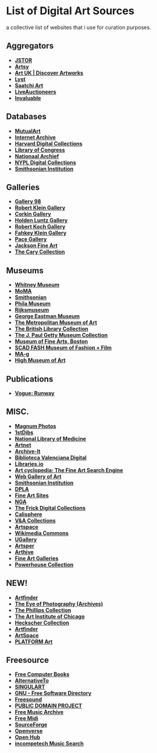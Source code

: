 # List of Digital Art Sources

a collective list of websites that i use for curation purposes.

## **Aggregators**

- **[JSTOR](https://www.jstor.org/images)**
- **[Artsy](https://www.artsy.net/collect)**
- **[Art UK | Discover Artworks](https://artuk.org/discover/artworks/view_as/grid/search/2024--has_image:on)**
- **[Lyst](https://www.lyst.com/shop/womens)**
- **[Saatchi Art](https://www.saatchiart.com/all)**
- **[LiveAuctioneers](https://www.liveauctioneers.com/catalog/search/)**
- **[Invaluable](https://www.invaluable.com/auctions/?category=1%2C3%2C4%2C6%2C8%2C10&size=200)**

## **Databases**

- **[MutualArt](https://www.mutualart.com/artists)**
- **[Internet Archive](https://archive.org/details/fav-gbrrrl?sort=title)**
- **[Harvard Digital Collections](https://digitalcollections.library.harvard.edu/catalog?f%5BresourceType%5D%5B%5D=still+image&per_page=96&search_field=all_fields&view=gallery)**
- **[Library of Congress](https://www.loc.gov/search/?c=200&fa=online-format:image&sb=shelf-id&st=grid)**
- **[Nationaal Archief](https://www.nationaalarchief.nl/onderzoeken/zoeken?activeTab=photos&qf_nao_download=Direct%20beschikbaar&resultsPerPage=48&rm=gallery)**
- **[NYPL Digital Collections](https://digitalcollections.nypl.org/search/index?filters%5Btype%5D%5B%5D=still+image&filters%5Btype_s%5D%5B%5D=http%3A%2F%2Furi.nypl.org%2Fvocabulary%2Frepository_terms%23Capture&keywords=&sort=mainTitle_ns+asc#)**
- **[Smithsonian Institution](https://www.si.edu/search/collection-images?edan_local=&edan_q=&)**

## **Galleries**

- **[Gallery 98](https://gallery98.org/artists/)**
- **[Robert Klein Gallery](https://www.robertkleingallery.com/artists/)**
- **[Corkin Gallery](https://www.corkingallery.com/artists/)**
- **[Holden Luntz Gallery](https://www.holdenluntz.com/artists/?showall=true)**
- **[Robert Koch Gallery](https://kochgallery.com/artists/#artists-contemporary)**
- **[Fahkey Klein Gallery](http://www.faheykleingallery.com/artists)**
- **[Pace Gallery](https://www.pacegallery.com/artists/)**
- **[Jackson Fine Art](https://www.jacksonfineart.com/artists/)**
- **[The Cary Collection](https://thecarycollection.com/collections/all?sort_by=best-selling)**

## **Museums**

- **[Whitney Museum](https://whitney.org/collection/works?q%5Bhas_image_true%5D=1)**
- **[MoMA](https://www.moma.org/collection)**
- **[Smithsonian](https://americanart.si.edu/search/artworks?content_type=artwork&media=true)**
- **[Phila Museum](https://www.philamuseum.org/collections/search.html)**
- **[Rijksmuseum](https://www.rijksmuseum.nl/en/search?ii=0&p=1)**
- **[George Eastman Museum](https://collections.eastman.org/objects/images?filter=mediaExistence%3Atrue)**
- **[The Metropolitan Museum of Art](https://www.metmuseum.org/art/collection/search?searchField=All&showOnly=withImage&sortBy=relevance)**
- **[The British Library Collection](https://imagesonline.bl.uk/groupitem/146/)**
- **[The J. Paul Getty Museum Collection](https://www.getty.edu/art/collection/search?images=true)**
- **[Museum of Fine Arts, Boston](https://collections.mfa.org/search/Objects/imageExistence%3Atrue/*?filter=imageExistence%3Atrue#filters)**
- **[SCAD FASH Museum of Fashion + Film](https://www.scadfash.org/exhibitions)**
- **[MA-g](https://www.ma-g.org/)**
- **[High Museum of Art](https://high.org/?s=&rt=collections&clf-2=has-image)**

## **Publications**

- **[Vogue: Runway](https://www.vogue.com/fashion-shows)**

## **MISC.**

- **[Magnum Photos](https://www.magnumphotos.com/arts-culture/)**
- **[1stDibs](https://www.1stdibs.com/new-arrivals)**
- **[National Library of Medicine](https://collections.nlm.nih.gov/?f%5Bdrep2.isMemberOfCollection%5D%5B%5D=DREPIHM&per_page=100)**
- **[Artnet](https://www.artnet.com/galleries/fine-art-artworks-for-sale/)**
- **[Archive-It](https://archive-it.org/explore?show=Organizations)**
- **[Biblioteca Valenciana Digital](https://bivaldi.gva.es/en/consulta/resultados_busqueda.do?secc_FOTOGRAFIA_DESFILIS=on&secc_GRAB=on&secc_POST=on&secc_FOTOGRAFIA=on&secc_CAR=on&secc_FOTOGRAFIA_BMAG=on&autor_numcontrol&materia_numcontrol&secc_FOTOGRAFIA_FROGLA=on&secc_FOTOGRAFIA_FOTVARIAS=on&secc_FOTOGRAFIA_FINEZAS=on&secc_EPHE=on&lugar_numcontrol&id=33846&forma&presentacion=mosaico)**
- **[Libraries.io](https://libraries.io/)**
- **[Art cyclopedia: The Fine Art Search Engine](http://www.artcyclopedia.com/)**
- **[Web Gallery of Art](https://www.wga.hu/index_artists.html)**
- **[Smithsonian Institution](https://collections.si.edu/search/results.htm?view=grid&fq=online_media_type%3A%22Images%22&q=&fq=online_visual_material%3Atrue)**
- **[DPLA](https://dp.la/search?list_view=grid&type=%22image%22&page=1&page_size=100)**
- **[Fine Art Sites](http://www.fineartsites.org/)**
- **[NGA](https://www.nga.gov/collection-search-result.html?artobj_imagesonly=Images_online)**
- **[The Frick Digital Collections](https://digitalcollections.frick.org/digico/#/archive/Photoarchive/)**
- **[Calisphere](https://calisphere.org/collections/num/)**
- **[V&A Collections](https://collections.vam.ac.uk/search/?images_exist=true&page=1&page_size=50&q=)**
- **[Artspace](https://www.artspace.com/)**
- **[Wikimedia Commons](https://commons.wikimedia.org/wiki/Category:Images)**
- **[UGallery](https://www.ugallery.com/)**
- **[Artsper](https://www.artsper.com/us/contemporary-artworks)**
- **[Arthive](https://arthive.com/galleries)**
- **[Fine Art Galleries](http://www.gallerysites.com/)**
- **[Powerhouse Collection](https://collection.powerhouse.com.au/)**

## **NEW!**

- **[Artfinder](https://www.artfinder.com/)**
- **[The Eye of Photography (Archives)](https://loeildelaphotographie.com/en/category/archives/)**
- **[The Phillips Collection](https://www.phillipscollection.org/collection)**
- **[The Art Institute of Chicago](https://www.artic.edu/collection)**
- **[Heckscher Collection](http://heckschercollection.org/argus/Portal.aspx?lang=en-US)**
- **[Artfinder](https://www.artfinder.com/art/)**
- **[ArtSpace](https://www.artspace.com/art)**
- **[PLATFORM Art](https://www.platformart.com/artists)**

## **Freesource**

- **[Free Computer Books](https://freecomputerbooks.com/)**
- **[AlternativeTo](https://alternativeto.net/)**
- **[SINGULART](https://www.singulart.com/)**
- **[GNU - Free Software Directory](https://directory.fsf.org/wiki/GNU)**
- **[Freesound](https://freesound.org/search/?s=Date+added+(newest+first)&g=1)**
- **[PUBLIC DOMAIN PROJECT](https://pool.publicdomainproject.org/index.php/Main_Page)**
- **[Free Music Archive](https://freemusicarchive.org/)**
- **[Free Midi](https://freemidi.org/)**
- **[SourceForge](https://sourceforge.net/)**
- **[Openverse](https://openverse.org/)**
- **[Open Hub](https://openhub.net/)**
- **[incompetech Music Search](https://incompetech.com/music/royalty-free/music.html)**